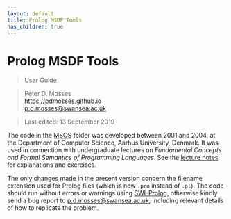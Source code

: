 ```yaml
---
layout: default
title: Prolog MSDF Tools
has_children: true
---
```


# Prolog MSDF Tools

> User Guide

> Peter D. Mosses  
> <https://pdmosses.github.io>  
> [p.d.mosses@swansea.ac.uk](mailto:p.d.mosses@swansea.ac.uk)

> Last edited: 13 September 2019

The code in the [MSOS] folder was developed between 2001 and 2004,
at the Department of Computer Science, Aarhus University, Denmark.
It was used in connection with undergraduate lectures on
_Fundamental Concepts and Formal Semantics of Programming Languages_.
See the [lecture notes] for explanations and exercises.

The only changes made in the present version concern the filename
extension used for Prolog files (which is now `.pro` instead of `.pl`).
The code should run without errors or warnings using [SWI-Prolog],
otherwise kindly send a bug report to 
[p.d.mosses@swansea.ac.uk](mailto:p.d.mosses@swansea.ac.uk),
including relevant details of how to replicate the problem.

[MSOS]: https://github.com/pdmosses/prolog-msdf-tools/tree/master/MSOS
  "Folder with MSDF and Prolog code"
  
[Lecture notes]: https://github.com/pdmosses/prolog-msdf-tools/blob/master/Notes.pdf
  "PDF of lecture notes"

[SWI-Prolog]: https://www.swi-prolog.org
  "SWI-Prolog home page"
